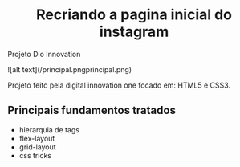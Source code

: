 <h1 align="center"> Recriando a pagina inicial do instagram </h1>
<p>Projeto Dio Innovation</p>
![alt text](/principal.pngprincipal.png)
<p>Projeto feito pela digital innovation one focado em: HTML5 e CSS3. </p>
<p>
<h2>Principais fundamentos tratados</h2>
<ul align="left">
  <li>hierarquia de tags</li>
  <li>flex-layout</li>
  <li>grid-layout</li>
  <li>css tricks</li>
</ul>

</p>